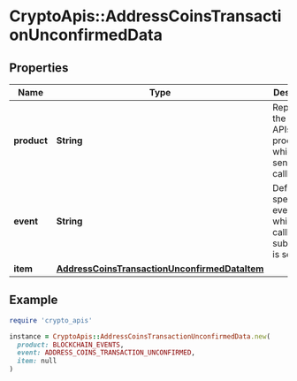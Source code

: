# CryptoApis::AddressCoinsTransactionUnconfirmedData

## Properties

| Name | Type | Description | Notes |
| ---- | ---- | ----------- | ----- |
| **product** | **String** | Represents the Crypto APIs 2.0 product which sends the callback. |  |
| **event** | **String** | Defines the specific event, for which a callback subscription is set. |  |
| **item** | [**AddressCoinsTransactionUnconfirmedDataItem**](AddressCoinsTransactionUnconfirmedDataItem.md) |  |  |

## Example

```ruby
require 'crypto_apis'

instance = CryptoApis::AddressCoinsTransactionUnconfirmedData.new(
  product: BLOCKCHAIN_EVENTS,
  event: ADDRESS_COINS_TRANSACTION_UNCONFIRMED,
  item: null
)
```

